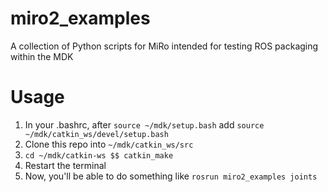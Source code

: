 # miro2_examples
A collection of Python scripts for MiRo intended for testing ROS packaging within the MDK 

# Usage
1. In your .bashrc, after 
`source ~/mdk/setup.bash`
add
`source ~/mdk/catkin_ws/devel/setup.bash`
2. Clone this repo into `~/mdk/catkin_ws/src`
3. `cd ~/mdk/catkin-ws $$ catkin_make`
4. Restart the terminal
5. Now, you'll be able to do something like `rosrun miro2_examples joints`
